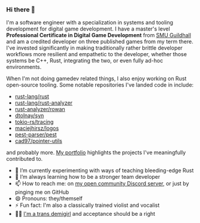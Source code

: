 ### Hi there 👋

I'm a software engineer with a specialization in systems and tooling development for digital game development. I have a master's level **Professional Certificate in Digital Game Development** from [SMU Guildhall](https://www.smu.edu/guildhall) and am a credited developer on three published games from my term there. I've invested significantly in making traditionally rather brittle developer workflows more resilient and empathetic to the developer, whether those systems be C++, Rust, integrating the two, or even fully ad-hoc environments.

When I'm not doing gamedev related things, I also enjoy working on Rust open-source tooling. Some notable repositories I've landed code in include:

- [rust-lang/rust](https://github.com/rust-lang/rust/commits?author=cad97)
- [rust-lang/rust-analyzer](https://github.com/rust-lang/rust-analyzer/commits?author=cad97)
- [rust-analyzer/rowan](https://github.com/rust-analyzer/rowan/commits?author=cad97)
- [dtolnay/syn](https://github.com/dtolnay/syn/commits?author=cad97)
- [tokio-rs/tracing](https://github.com/tokio-rs/tracing/commits?author=cad97)
- [maciejhirsz/logos](https://github.com/maciejhirsz/logos/commits?author=cad97)
- [pest-parser/pest](https://github.com/pest-parser/pest/commits?author=cad97)
- [cad97/pointer-utils](https://github.com/cad97/pointer-utils/commits?author=cad97)

and probably more. [My portfolio](https://resume.cad97.com/) highlights the projects I've meaningfully contributed to.

<!--
**CAD97/CAD97** is a ✨ _special_ ✨ repository because its `README.md` (this file) appears on your GitHub profile.

Here are some ideas to get you started:
-->

- 🔭 I’m currently experimenting with ways of teaching bleeding-edge Rust
- 🌱 I’m always learning how to be a stronger team developer
- 📫 How to reach me: on [my open community Discord server](https://discord.gg/FuPE9JE), or just by pinging me on GitHub
- 😄 Pronouns: they/themself
- ⚡ Fun fact: I'm also a classically trained violist and vocalist
- 🏳️‍⚧️ [I'm a trans demigirl](https://github.com/CAD97/blog/discussions/1) and acceptance should be a right
<!--
- 👯 I’m looking to collaborate on ...
- 🤔 I’m looking for help with ...
- 💬 Ask me about ...
-->
